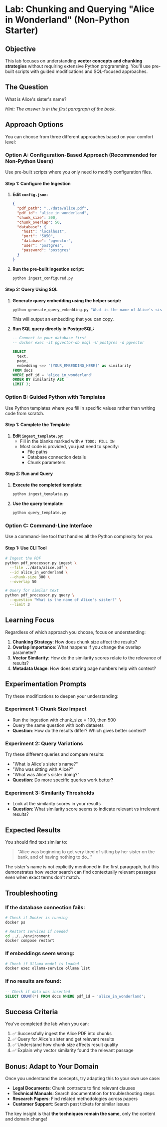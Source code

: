 # Lab: Chunking and Querying "Alice in Wonderland" (Non-Python Starter)

## Objective
This lab focuses on understanding **vector concepts and chunking strategies** without requiring extensive Python programming. You'll use pre-built scripts with guided modifications and SQL-focused approaches.

## The Question
What is Alice's sister's name?

*Hint: The answer is in the first paragraph of the book.*

## Approach Options

You can choose from three different approaches based on your comfort level:

### Option A: Configuration-Based Approach (Recommended for Non-Python Users)

Use pre-built scripts where you only need to modify configuration files.

#### Step 1: Configure the Ingestion
1. **Edit `config.json`:**
   ```json
   {
     "pdf_path": "../data/alice.pdf",
     "pdf_id": "alice_in_wonderland",
     "chunk_size": 300,
     "chunk_overlap": 50,
     "database": {
       "host": "localhost",
       "port": "5050",
       "database": "pgvector",
       "user": "postgres",
       "password": "postgres"
     }
   }
   ```

2. **Run the pre-built ingestion script:**
   ```bash
   python ingest_configured.py
   ```

#### Step 2: Query Using SQL
1. **Generate query embedding using the helper script:**
   ```bash
   python generate_query_embedding.py "What is the name of Alice's sister?"
   ```
   
   This will output an embedding that you can copy.

2. **Run SQL query directly in PostgreSQL:**
   ```sql
   -- Connect to your database first
   -- docker exec -it pgvector-db psql -U postgres -d pgvector
   
   SELECT 
     text,
     page,
     embedding <=> '[YOUR_EMBEDDING_HERE]' as similarity
   FROM docs 
   WHERE pdf_id = 'alice_in_wonderland'
   ORDER BY similarity ASC 
   LIMIT 3;
   ```

### Option B: Guided Python with Templates

Use Python templates where you fill in specific values rather than writing code from scratch.

#### Step 1: Complete the Template
1. **Edit `ingest_template.py`:**
   - Fill in the blanks marked with `# TODO: FILL IN`
   - Most code is provided, you just need to specify:
     - File paths
     - Database connection details
     - Chunk parameters

#### Step 2: Run and Query
1. **Execute the completed template:**
   ```bash
   python ingest_template.py
   ```

2. **Use the query template:**
   ```bash
   python query_template.py
   ```

### Option C: Command-Line Interface

Use a command-line tool that handles all the Python complexity for you.

#### Step 1: Use CLI Tool
```bash
# Ingest the PDF
python pdf_processor.py ingest \
  --file ../data/alice.pdf \
  --id alice_in_wonderland \
  --chunk-size 300 \
  --overlap 50

# Query for similar text
python pdf_processor.py query \
  --question "What is the name of Alice's sister?" \
  --limit 3
```

## Learning Focus

Regardless of which approach you choose, focus on understanding:

1. **Chunking Strategy**: How does chunk size affect the results?
2. **Overlap Importance**: What happens if you change the overlap parameter?
3. **Vector Similarity**: How do the similarity scores relate to the relevance of results?
4. **Metadata Usage**: How does storing page numbers help with context?

## Experimentation Prompts

Try these modifications to deepen your understanding:

### Experiment 1: Chunk Size Impact
- Run the ingestion with chunk_size = 100, then 500
- Query the same question with both datasets
- **Question**: How do the results differ? Which gives better context?

### Experiment 2: Query Variations
Try these different queries and compare results:
- "What is Alice's sister's name?"
- "Who was sitting with Alice?"
- "What was Alice's sister doing?"
- **Question**: Do more specific queries work better?

### Experiment 3: Similarity Thresholds
- Look at the similarity scores in your results
- **Question**: What similarity score seems to indicate relevant vs irrelevant results?

## Expected Results

You should find text similar to:
> "Alice was beginning to get very tired of sitting by her sister on the bank, and of having nothing to do..."

The sister's name is not explicitly mentioned in the first paragraph, but this demonstrates how vector search can find contextually relevant passages even when exact terms don't match.

## Troubleshooting

### If the database connection fails:
```bash
# Check if Docker is running
docker ps

# Restart services if needed
cd ../../environment
docker compose restart
```

### If embeddings seem wrong:
```bash
# Check if Ollama model is loaded
docker exec ollama-service ollama list
```

### If no results are found:
```sql
-- Check if data was inserted
SELECT COUNT(*) FROM docs WHERE pdf_id = 'alice_in_wonderland';
```

## Success Criteria

You've completed the lab when you can:
1. ✅ Successfully ingest the Alice PDF into chunks
2. ✅ Query for Alice's sister and get relevant results
3. ✅ Understand how chunk size affects result quality
4. ✅ Explain why vector similarity found the relevant passage

## Bonus: Adapt to Your Domain

Once you understand the concepts, try adapting this to your own use case:

- **Legal Documents**: Chunk contracts to find relevant clauses
- **Technical Manuals**: Search documentation for troubleshooting steps  
- **Research Papers**: Find related methodologies across papers
- **Customer Support**: Search past tickets for similar issues

The key insight is that **the techniques remain the same**, only the content and domain change! 